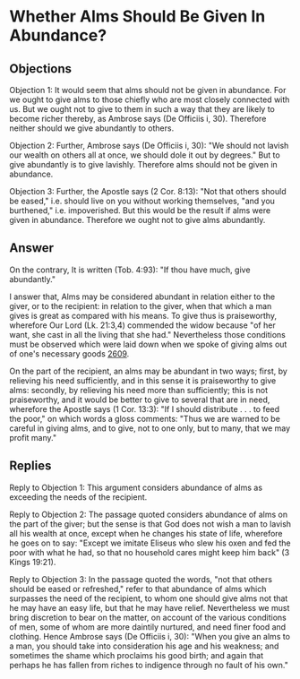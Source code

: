 # Whether Alms Should Be Given In Abundance?

## Objections

Objection 1: It would seem that alms should not be given in abundance. For we ought to give alms to those chiefly who are most closely connected with us. But we ought not to give to them in such a way that they are likely to become richer thereby, as Ambrose says (De Officiis i, 30). Therefore neither should we give abundantly to others.

Objection 2: Further, Ambrose says (De Officiis i, 30): "We should not lavish our wealth on others all at once, we should dole it out by degrees." But to give abundantly is to give lavishly. Therefore alms should not be given in abundance.

Objection 3: Further, the Apostle says (2 Cor. 8:13): "Not that others should be eased," i.e. should live on you without working themselves, "and you burthened," i.e. impoverished. But this would be the result if alms were given in abundance. Therefore we ought not to give alms abundantly.

## Answer

On the contrary, It is written (Tob. 4:93): "If thou have much, give abundantly."

I answer that, Alms may be considered abundant in relation either to the giver, or to the recipient: in relation to the giver, when that which a man gives is great as compared with his means. To give thus is praiseworthy, wherefore Our Lord (Lk. 21:3,4) commended the widow because "of her want, she cast in all the living that she had." Nevertheless those conditions must be observed which were laid down when we spoke of giving alms out of one's necessary goods [2609](A[9]).

On the part of the recipient, an alms may be abundant in two ways; first, by relieving his need sufficiently, and in this sense it is praiseworthy to give alms: secondly, by relieving his need more than sufficiently; this is not praiseworthy, and it would be better to give to several that are in need, wherefore the Apostle says (1 Cor. 13:3): "If I should distribute . . . to feed the poor," on which words a gloss comments: "Thus we are warned to be careful in giving alms, and to give, not to one only, but to many, that we may profit many."

## Replies

Reply to Objection 1: This argument considers abundance of alms as exceeding the needs of the recipient.

Reply to Objection 2: The passage quoted considers abundance of alms on the part of the giver; but the sense is that God does not wish a man to lavish all his wealth at once, except when he changes his state of life, wherefore he goes on to say: "Except we imitate Eliseus who slew his oxen and fed the poor with what he had, so that no household cares might keep him back" (3 Kings 19:21).

Reply to Objection 3: In the passage quoted the words, "not that others should be eased or refreshed," refer to that abundance of alms which surpasses the need of the recipient, to whom one should give alms not that he may have an easy life, but that he may have relief. Nevertheless we must bring discretion to bear on the matter, on account of the various conditions of men, some of whom are more daintily nurtured, and need finer food and clothing. Hence Ambrose says (De Officiis i, 30): "When you give an alms to a man, you should take into consideration his age and his weakness; and sometimes the shame which proclaims his good birth; and again that perhaps he has fallen from riches to indigence through no fault of his own."